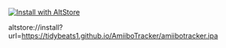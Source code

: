[![Install with AltStore](https://altstore.io/assets/images/install-altstore.svg)](altstore://install?url=https://github.com/TIDYBEATS1/AmiiboTracker/releases/download/1.0/AmiiboTracker.ipa)

altstore://install?url=https://tidybeats1.github.io/AmiiboTracker/amiibotracker.ipa
